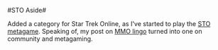 #STO Aside#

Added a category for Star Trek Online, as I've started to play the [STO metagame](http://www.startrek-online.net/). Speaking of, my post on [MMO lingo](http://westkarana.com/index.php/2007/01/25/wc-xp-grp-lftank1m-xr-rtg/) turned into one on community and metagaming.
